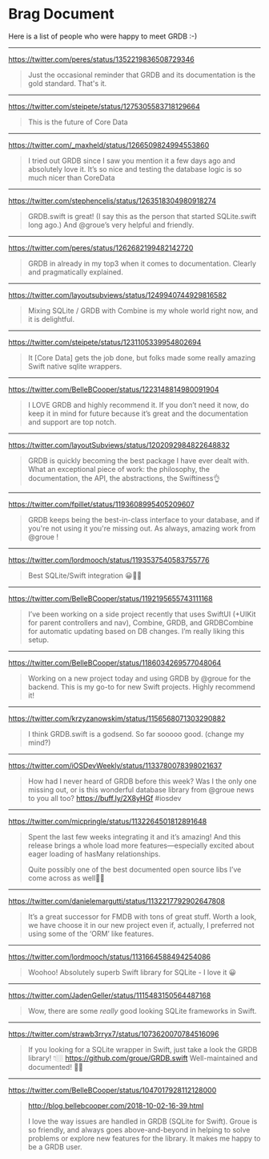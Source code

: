 # Brag Document

Here is a list of people who were happy to meet GRDB :-)

---

https://twitter.com/peres/status/1352219836508729346

> Just the occasional reminder that GRDB and its documentation is the gold standard. That's it.

---

https://twitter.com/steipete/status/1275305583718129664

> This is the future of Core Data

---

https://twitter.com/_maxheld/status/1266509824994553860

> I tried out GRDB since I saw you mention it a few days ago and absolutely love it. It’s so nice and testing the database logic is so much nicer than CoreData

---

https://twitter.com/stephencelis/status/1263518304980918274

> GRDB.swift is great! (I say this as the person that started SQLite.swift long ago.) And @groue’s very helpful and friendly.

---

https://twitter.com/peres/status/1262682199482142720

> GRDB in already in my top3 when it comes to documentation. Clearly and pragmatically explained.

---

https://twitter.com/layoutsubviews/status/1249940744929816582

> Mixing SQLite / GRDB with Combine is my whole world right now, and it is delightful.

---

https://twitter.com/steipete/status/1231105339954802694

> It [Core Data] gets the job done, but folks made some really amazing Swift native sqlite wrappers.

---

https://twitter.com/BelleBCooper/status/1223148814980091904

> I LOVE GRDB and highly recommend it. If you don’t need it now, do keep it in mind for future because it’s great and the documentation and support are top notch.

---

https://twitter.com/layoutSubviews/status/1202092984822648832

> GRDB is quickly becoming the best package I have ever dealt with.
> What an exceptional piece of work: the philosophy, the documentation, the API, the abstractions, the Swiftiness👌

---

https://twitter.com/fpillet/status/1193608995405209607

> GRDB keeps being the best-in-class interface to your database, and if you're not using it you're missing out. As always, amazing work from  @groue !

---

https://twitter.com/lordmooch/status/1193537540583755776

> Best SQLite/Swift integration 😀👍🏻

---

https://twitter.com/BelleBCooper/status/1192195655743111168

> I’ve been working on a side project recently that uses SwiftUI (+UIKit for parent controllers and nav), Combine, GRDB, and GRDBCombine for automatic updating based on DB changes. I’m really liking this setup.

---

https://twitter.com/BelleBCooper/status/1186034269577048064

> Working on a new project today and using GRDB by @groue for the backend. This is my go-to for new Swift projects. Highly recommend it!

---

https://twitter.com/krzyzanowskim/status/1156568071303290882

> I think GRDB.swift is a godsend. So far sooooo good. (change my mind?)

---

https://twitter.com/iOSDevWeekly/status/1133780078398021637

> How had I never heard of GRDB before this week? Was I the only one missing out, or is this wonderful database library from  @groue news to you all too? https://buff.ly/2X8yHGf #iosdev

----

https://twitter.com/micpringle/status/1132264501812891648

> Spent the last few weeks integrating it and it’s amazing! And this release brings a whole load more features—especially excited about eager loading of hasMany relationships.
>
> Quite possibly one of the best documented open source libs I’ve come across as well👌🏼

---

https://twitter.com/danielemargutti/status/1132217792902647808

> It’s a great successor for FMDB with tons of great stuff. Worth a look, we have choose it in our new project even if, actually, I preferred not using some of the ‘ORM’ like features.

---

https://twitter.com/lordmooch/status/1131664588494254086

> Woohoo! Absolutely superb Swift library for SQLite - I love it 😀

---

https://twitter.com/JadenGeller/status/1115483150564487168

> Wow, there are some *really* good looking SQLite frameworks in Swift.

---

https://twitter.com/strawb3rryx7/status/1073620070784516096

> If you looking for a SQLite wrapper in Swift, just take a look the GRDB library! 👇🏼 https://github.com/groue/GRDB.swift Well-maintained and documented! ✊🏼

---

https://twitter.com/BelleBCooper/status/1047017928112128000

> http://blog.bellebcooper.com/2018-10-02-16-39.html
> 
> I love the way issues are handled in GRDB (SQLite for Swift). Groue is so friendly, and always goes above-and-beyond in helping to solve problems or explore new features for the library. It makes me happy to be a GRDB user.

